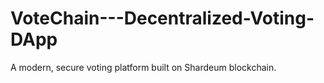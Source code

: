 # VoteChain---Decentralized-Voting-DApp
A modern, secure voting platform built on Shardeum blockchain.
